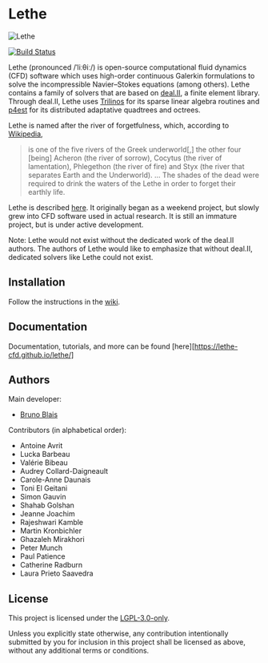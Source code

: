 # Lethe

![Lethe](logo/logo_black.png?raw=true)

[![Build Status](https://github.com/lethe-cfd/lethe/workflows/CI/badge.svg)](https://github.com/lethe-cfd/lethe/workflows/CI/badge.svg)

Lethe (pronounced /ˈliːθiː/) is open-source computational fluid dynamics
(CFD) software which uses high-order continuous Galerkin formulations to
solve the incompressible Navier–Stokes equations (among others).
Lethe contains a family of solvers that are based on
[deal.II](https://www.dealii.org/), a finite element library.
Through deal.II, Lethe uses [Trilinos](https://trilinos.github.io/) for
its sparse linear algebra routines and [p4est](https://www.p4est.org/)
for its distributed adaptative quadtrees and octrees.

Lethe is named after the river of forgetfulness, which, according to
[Wikipedia](https://en.wikipedia.org/wiki/Lethe),

> is one of the five rivers of the Greek underworld\[,\] the other four
> \[being\] Acheron (the river of sorrow), Cocytus (the river of
> lamentation), Phlegethon (the river of fire) and Styx (the river that
> separates Earth and the Underworld).
> …
> The shades of the dead were required to drink the waters of the Lethe
> in order to forget their earthly life.

Lethe is described [here](https://doi.org/10.1016/j.softx.2020.100579).
It originally began as a weekend project, but slowly grew into CFD
software used in actual research.
It is still an immature project, but is under active development.

Note: Lethe would not exist without the dedicated work of the deal.II
authors.
The authors of Lethe would like to emphasize that without deal.II,
dedicated solvers like Lethe could not exist.

## Installation

Follow the instructions in the
[wiki](https://github.com/lethe-cfd/lethe/wiki/Installation).

## Documentation

Documentation, tutorials, and more can be found 
[here][https://lethe-cfd.github.io/lethe/]

## Authors

Main developer:

- [Bruno Blais](https://www.polymtl.ca/expertises/en/blais-bruno)

Contributors (in alphabetical order):

- Antoine Avrit
- Lucka Barbeau
- Valérie Bibeau
- Audrey Collard-Daigneault
- Carole-Anne Daunais
- Toni El Geitani
- Simon Gauvin
- Shahab Golshan
- Jeanne Joachim
- Rajeshwari Kamble
- Martin Kronbichler
- Ghazaleh Mirakhori
- Peter Munch
- Paul Patience
- Catherine Radburn
- Laura Prieto Saavedra

## License

This project is licensed under the [LGPL-3.0-only](LICENSE).

Unless you explicitly state otherwise, any contribution intentionally
submitted by you for inclusion in this project shall be licensed as
above, without any additional terms or conditions.
